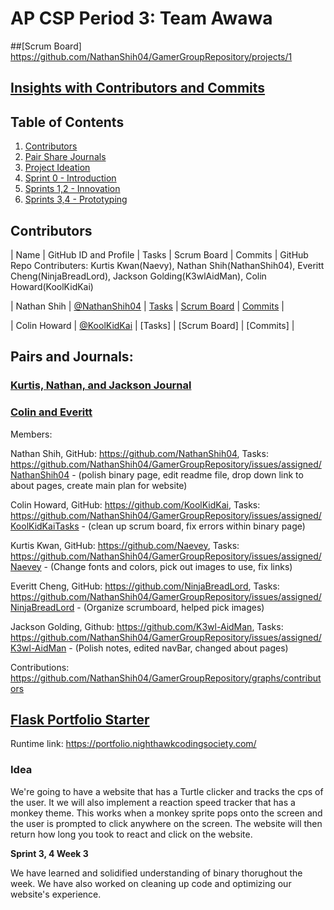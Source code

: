 # AP CSP Period 3: Team Awawa
##[Scrum Board] https://github.com/NathanShih04/GamerGroupRepository/projects/1
## [Insights with Contributors and Commits](https://github.com/NathanShih04/GamerGroupRepository/graphs/contributors)
## Table of Contents
1. [Contributors](https://github.com/NathanShih04/GamerGroupRepository/graphs/contributors)
2. [Pair Share Journals]()
3. [Project Ideation]()
4. [Sprint 0 - Introduction]()
5. [Sprints 1,2 - Innovation]()
6. [Sprints 3,4 - Prototyping]()
## Contributors
| Name | GitHub ID and Profile | Tasks | Scrum Board | Commits |
GitHub Repo Contributers: Kurtis Kwan(Naevy), Nathan Shih(NathanShih04), Everitt Cheng(NinjaBreadLord), Jackson Golding(K3wlAidMan), Colin Howard(KoolKidKai)

| Nathan Shih | [@NathanShih04](https://github.com/NathanShih04) | [Tasks](https://github.com/NathanShih04/GamerGroupRepository/issues/assigned/NathanShih04) | [Scrum Board](https://github.com/NathanShih04/GamerGroupRepository/projects/1) | [Commits](https://github.com/NathanShih04/GamerGroupRepository/commits?author=NathanShih04) |

| Colin Howard | [@KoolKidKai](https://github.com/KoolKidKai) | [Tasks] | [Scrum Board] | [Commits] |


## Pairs and Journals: 
### [Kurtis, Nathan, and Jackson Journal](https://docs.google.com/document/d/161-sWdPuODhu21cNNcomHgrri-U3oh7Ou5UlZb2a8cQ/edit?usp=sharing)
### [Colin and Everitt](https://docs.google.com/document/d/161-sWdPuODhu21cNNcomHgrri-U3oh7Ou5UlZb2a8cQ/edit?usp=sharing)







Members:

Nathan Shih, GitHub: https://github.com/NathanShih04, Tasks: https://github.com/NathanShih04/GamerGroupRepository/issues/assigned/NathanShih04 - (polish binary page, edit readme file, drop down link to about pages, create main plan for website)

Colin Howard, GitHub: https://github.com/KoolKidKai, Tasks: https://github.com/NathanShih04/GamerGroupRepository/issues/assigned/KoolKidKaiTasks - (clean up scrum board, fix errors within binary page)

Kurtis Kwan, GitHub: https://github.com/Naevey, Tasks: https://github.com/NathanShih04/GamerGroupRepository/issues/assigned/Naevey - (Change fonts and colors, pick out images to use, fix links)

Everitt Cheng, GitHub: https://github.com/NinjaBreadLord, Tasks: https://github.com/NathanShih04/GamerGroupRepository/issues/assigned/NinjaBreadLord - (Organize scrumboard, helped pick images)

Jackson Golding, Github: https://github.com/K3wl-AidMan, Tasks: https://github.com/NathanShih04/GamerGroupRepository/issues/assigned/K3wl-AidMan - (Polish notes, edited navBar, changed about pages)

Contributions: https://github.com/NathanShih04/GamerGroupRepository/graphs/contributors


## [Flask Portfolio Starter](https://nighthawkcodingsociety.com/projectsearch/details/Flask%20Portfolio%20Starter)
Runtime link: https://portfolio.nighthawkcodingsociety.com/
### Idea
We're going to have a website that has a Turtle clicker and tracks the cps of the user. It we will also implement a reaction speed tracker that has a monkey theme. This works when a monkey sprite pops onto the screen and the user is prompted to click anywhere on the screen. The website will then return how long you took to react and click on the website.

**Sprint 3, 4 Week 3**
  
  We have learned and solidified understanding of binary thorughout the week. We have also worked on cleaning up code and optimizing our website's experience. 
  
